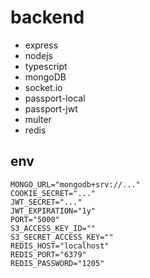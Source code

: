 # backend

- express
- nodejs
- typescript
- mongoDB
- socket.io
- passport-local
- passport-jwt
- multer
- redis

## env

```.env
MONGO_URL="mongodb+srv://..."
COOKIE_SECRET="..."
JWT_SECRET="..."
JWT_EXPIRATION="1y"
PORT="5000"
S3_ACCESS_KEY_ID=""
S3_SECRET_ACCESS_KEY=""
REDIS_HOST="localhost"
REDIS_PORT="6379"
REDIS_PASSWORD="1205"
```
